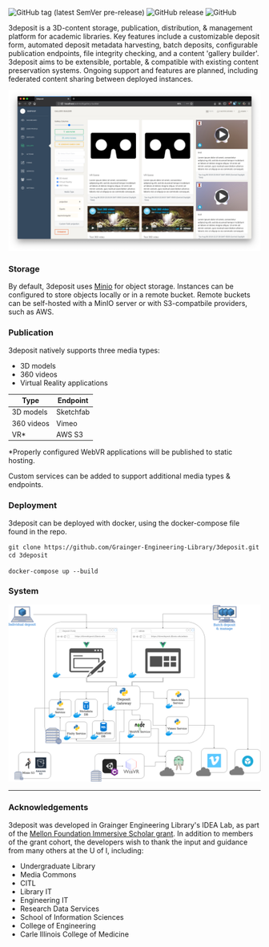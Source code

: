 ![GitHub tag (latest SemVer pre-release)](https://img.shields.io/github/tag-pre/Grainger-Engineering-Library/3deposit) ![GitHub release](https://img.shields.io/github/release-pre/Grainger-Engineering-Library/3deposit) ![GitHub](https://img.shields.io/github/license/Grainger-Engineering-Library/3deposit)

3deposit is a 3D-content storage, publication, distribution, & management platform for academic libraries. Key features include a customizable deposit form, automated deposit metadata harvesting, batch deposits, configurable publication endpoints, file integrity checking, and a content 'gallery builder'. 3deposit aims to be extensible, portable, & compatible with existing content preservation systems. Ongoing support and features are planned, including federated content sharing between deployed instances. 

![gallery-builder](./docs/gallery-builder.png)

### Storage
By default, 3deposit uses [Minio](https://github.com/minio/minio) for object storage. Instances can be configured to store objects locally or in a remote bucket. Remote buckets can be self-hosted with a MinIO server or with S3-compatbile providers, such as AWS. 

### Publication
3deposit natively supports three media types:
* 3D models 
* 360 videos
* Virtual Reality applications

Type          | Endpoint
------------- | -------------
3D models     | Sketchfab
360 videos    | Vimeo
VR*           | AWS S3

*Properly configured WebVR applications will be published to static hosting.

Custom services can be added to support additional media types & endpoints.

### Deployment
3deposit can be deployed with docker, using the docker-compose file found in the repo.
```
git clone https://github.com/Grainger-Engineering-Library/3deposit.git
cd 3deposit

docker-compose up --build
```

### System
![3deposit](./docs/3deposit-flow.png)

_____

### Acknowledgements
3deposit was developed in Grainger Engineering Library's IDEA Lab, as part of the [Mellon Foundation Immersive Scholar grant](https://www.immersivescholar.org/). In addition to members of the grant cohort, the developers wish to thank the input and guidance from many others at the U of I, including:

* Undergraduate Library
* Media Commons
* CITL
* Library IT
* Engineering IT
* Research Data Services
* School of Information Sciences
* College of Engineering
* Carle Illinois College of Medicine
